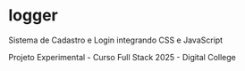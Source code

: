 # logger
Sistema de Cadastro e Login integrando CSS e JavaScript

Projeto Experimental - Curso Full Stack 2025 - Digital College
